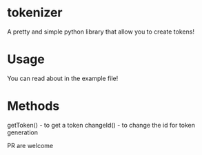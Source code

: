# tokenizer
A pretty and simple python library that allow you to create tokens!

# Usage
You can read about in the example file!

# Methods 
getToken() - to get a token
changeId() - to change the id for token generation

PR are welcome
